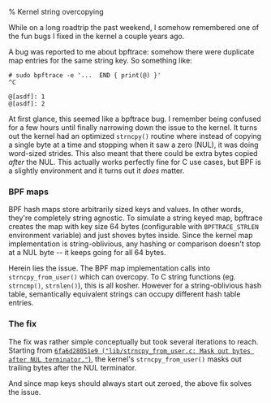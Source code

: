 % Kernel string overcopying

While on a long roadtrip the past weekend, I somehow remembered one of the fun
bugs I fixed in the kernel a couple years ago.

A bug was reported to me about bpftrace: somehow there were duplicate map
entries for the same string key. So something like:

```
# sudo bpftrace -e '...  END { print(@) }'
^C

@[asdf]: 1
@[asdf]: 2
```

At first glance, this seemed like a bpftrace bug. I remember being confused for
a few hours until finally narrowing down the issue to the kernel. It turns out
the kernel had an optimized `strncpy()` routine where instead of copying a
single byte at a time and stopping when it saw a zero (NUL), it was doing
word-sized strides. This also meant that there could be extra bytes copied
_after_ the NUL.  This actually works perfectly fine for C use cases, but BPF
is a slightly environment and it turns out it _does_ matter.

### BPF maps

BPF hash maps store arbitrarily sized keys and values. In other words, they're
completely string agnostic. To simulate a string keyed map, bpftrace creates
the map with key size 64 bytes (configurable with `BPFTRACE_STRLEN` environment
variable) and just shoves bytes inside. Since the kernel map implementation is
string-oblivious, any hashing or comparison doesn't stop at a NUL byte -- it
keeps going for all 64 bytes.

Herein lies the issue. The BPF map implementation calls into
`strncpy_from_user()` which can overcopy. To C string functions (eg.
`strncmp()`, `strnlen()`), this is all kosher. However for a string-oblivious
hash table, semantically equivalent strings can occupy different hash table
entries.

### The fix

The fix was rather simple conceptually but took several iterations to reach.
Starting from [`6fa6d28051e9 ("lib/strncpy_from_user.c: Mask out bytes after NUL
terminator."`)][0], the kernel's `strncpy_from_user()` masks out trailing bytes
after the NUL terminator.

And since map keys should always start out zeroed, the above fix solves the
issue.


[0]: https://github.com/torvalds/linux/commit/6fa6d28051e9
